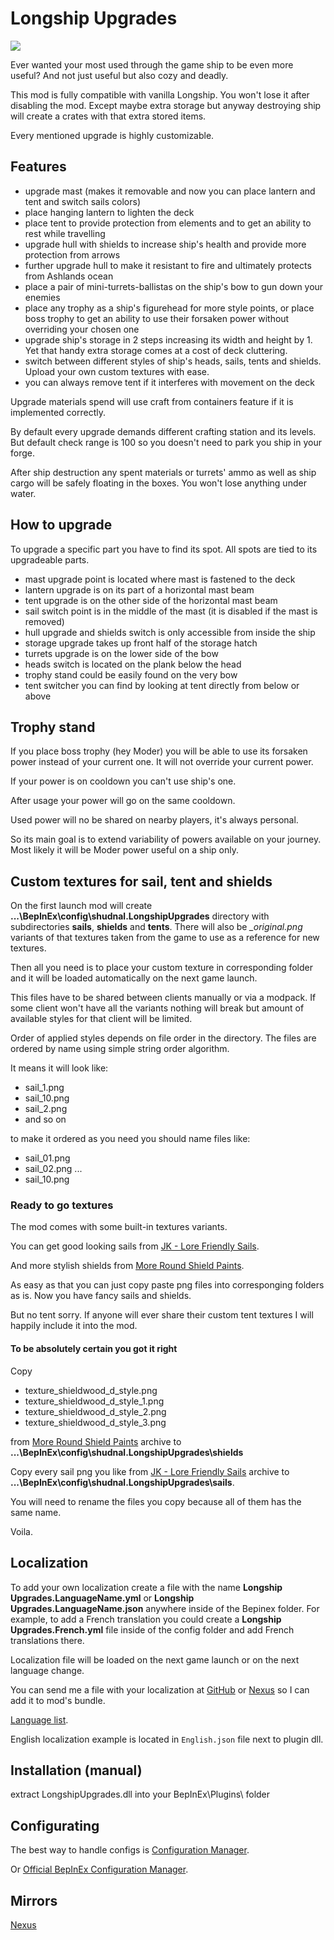 # Longship Upgrades
![](https://staticdelivery.nexusmods.com/mods/3667/images/headers/2885_1727651924.jpg)

Ever wanted your most used through the game ship to be even more useful? And not just useful but also cozy and deadly.

This mod is fully compatible with vanilla Longship. You won't lose it after disabling the mod. Except maybe extra storage but anyway destroying ship will create a crates with that extra stored items.

Every mentioned upgrade is highly customizable.

## Features
* upgrade mast (makes it removable and now you can place lantern and tent and switch sails colors)
* place hanging lantern to lighten the deck
* place tent to provide protection from elements and to get an ability to rest while travelling
* upgrade hull with shields to increase ship's health and provide more protection from arrows
* further upgrade hull to make it resistant to fire and ultimately protects from Ashlands ocean
* place a pair of mini-turrets-ballistas on the ship's bow to gun down your enemies
* place any trophy as a ship's figurehead for more style points, or place boss trophy to get an ability to use their forsaken power without overriding your chosen one
* upgrade ship's storage in 2 steps increasing its width and height by 1. Yet that handy extra storage comes at a cost of deck cluttering.
* switch between different styles of ship's heads, sails, tents and shields. Upload your own custom textures with ease.
* you can always remove tent if it interferes with movement on the deck

Upgrade materials spend will use craft from containers feature if it is implemented correctly. 

By default every upgrade demands different crafting station and its levels. But default check range is 100 so you doesn't need to park you ship in your forge.

After ship destruction any spent materials or turrets' ammo as well as ship cargo will be safely floating in the boxes. You won't lose anything under water.

## How to upgrade

To upgrade a specific part you have to find its spot. All spots are tied to its upgradeable parts.
* mast upgrade point is located where mast is fastened to the deck
* lantern upgrade is on its part of a horizontal mast beam
* tent upgrade is on the other side of the horizontal mast beam
* sail switch point is in the middle of the mast (it is disabled if the mast is removed)
* hull upgrade and shields switch is only accessible from inside the ship
* storage upgrade takes up front half of the storage hatch
* turrets upgrade is on the lower side of the bow
* heads switch is located on the plank below the head
* trophy stand could be easily found on the very bow
* tent switcher you can find by looking at tent directly from below or above

## Trophy stand

If you place boss trophy (hey Moder) you will be able to use its forsaken power instead of your current one. It will not override your current power.

If your power is on cooldown you can't use ship's one.

After usage your power will go on the same cooldown.

Used power will no be shared on nearby players, it's always personal.

So its main goal is to extend variability of powers available on your journey. Most likely it will be Moder power useful on a ship only.

## Custom textures for sail, tent and shields

On the first launch mod will create **...\BepInEx\config\shudnal.LongshipUpgrades** directory with subdirectories **sails**, **shields** and **tents**. There will also be *_original.png* variants of that textures taken from the game to use as a reference for new textures.

Then all you need is to place your custom texture in corresponding folder and it will be loaded automatically on the next game launch.

This files have to be shared between clients manually or via a modpack. If some client won't have all the variants nothing will break but amount of available styles for that client will be limited.

Order of applied styles depends on file order in the directory. The files are ordered by name using simple string order algorithm. 

It means it will look like:
* sail_1.png
* sail_10.png
* sail_2.png
* and so on

to make it ordered as you need you should name files like:
* sail_01.png
* sail_02.png
...
* sail_10.png

### Ready to go textures

The mod comes with some built-in textures variants.

You can get good looking sails from [JK - Lore Friendly Sails](https://www.nexusmods.com/valheim/mods/682).

And more stylish shields from [More Round Shield Paints](https://www.nexusmods.com/valheim/mods/254).

As easy as that you can just copy paste png files into corresponging folders as is. Now you have fancy sails and shields.

But no tent sorry. If anyone will ever share their custom tent textures I will happily include it into the mod.

#### To be absolutely certain you got it right

Copy
* texture_shieldwood_d_style.png
* texture_shieldwood_d_style_1.png
* texture_shieldwood_d_style_2.png
* texture_shieldwood_d_style_3.png

from [More Round Shield Paints](https://www.nexusmods.com/valheim/mods/254) archive to **...\BepInEx\config\shudnal.LongshipUpgrades\shields**

Copy every sail png you like from [JK - Lore Friendly Sails](https://www.nexusmods.com/valheim/mods/682) archive to **...\BepInEx\config\shudnal.LongshipUpgrades\sails**. 

You will need to rename the files you copy because all of them has the same name.

Voila.

## Localization
To add your own localization create a file with the name **Longship Upgrades.LanguageName.yml** or **Longship Upgrades.LanguageName.json** anywhere inside of the Bepinex folder. For example, to add a French translation you could create a **Longship Upgrades.French.yml** file inside of the config folder and add French translations there.

Localization file will be loaded on the next game launch or on the next language change.

You can send me a file with your localization at [GitHub](https://github.com/shudnal/LongshipUpgrades/issues) or [Nexus](https://www.nexusmods.com/valheim/mods/2885?tab=posts) so I can add it to mod's bundle.

[Language list](https://valheim-modding.github.io/Jotunn/data/localization/language-list.html).

English localization example is located in `English.json` file next to plugin dll.

## Installation (manual)
extract LongshipUpgrades.dll into your BepInEx\Plugins\ folder

## Configurating
The best way to handle configs is [Configuration Manager](https://thunderstore.io/c/valheim/p/shudnal/ConfigurationManager/).

Or [Official BepInEx Configuration Manager](https://valheim.thunderstore.io/package/Azumatt/Official_BepInEx_ConfigurationManager/).

## Mirrors
[Nexus](https://www.nexusmods.com/valheim/mods/2885)